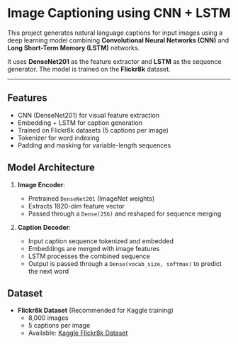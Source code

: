# Image Captioning using CNN + LSTM

This project generates natural language captions for input images using a deep learning model combining **Convolutional Neural Networks (CNN)** and **Long Short-Term Memory (LSTM)** networks.

It uses **DenseNet201** as the feature extractor and **LSTM** as the sequence generator. The model is trained on the **Flickr8k**  dataset.

---

## Features

- CNN (DenseNet201) for visual feature extraction
- Embedding + LSTM for caption generation
- Trained on Flickr8k datasets (5 captions per image)
- Tokenizer for word indexing
- Padding and masking for variable-length sequences

## Model Architecture

1. **Image Encoder**:
   - Pretrained `DenseNet201` (ImageNet weights)
   - Extracts 1920-dim feature vector
   - Passed through a `Dense(256)` and reshaped for sequence merging

2. **Caption Decoder**:
   - Input caption sequence tokenized and embedded
   - Embeddings are merged with image features
   - LSTM processes the combined sequence
   - Output is passed through a `Dense(vocab_size, softmax)` to predict the next word

## Dataset

- **Flickr8k Dataset** (Recommended for Kaggle training)
  - 8,000 images
  - 5 captions per image
  - Available: [Kaggle Flickr8k Dataset](https://www.kaggle.com/datasets/adityajn105/flickr8k)

